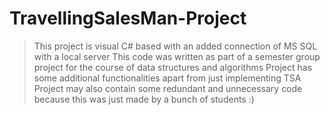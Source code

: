 # TravellingSalesMan-Project

> This project is visual C# based with an added connection of MS SQL with a local server
> This code was written as part of a semester group project for the course of data structures and algorithms
> Project has some additional functionalities apart from just implementing TSA
> Project may also contain some redundant and unnecessary code because this was just made by a bunch of students :)
